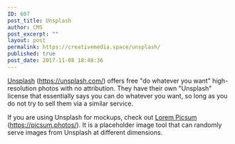 ```yaml
---
ID: 607
post_title: Unsplash
author: CMS
post_excerpt: ""
layout: post
permalink: https://creativemedia.space/unsplash/
published: true
post_date: 2017-11-08 18:48:36
---
```

<a href="https://unsplash.com/">Unsplash</a> (<a href="https://unsplash.com/">https://unsplash.com/</a>) offers free "do whatever you want" high-resolution photos with no attribution. They have their own "Unsplash" license that essentially says you can do whatever you want, so long as you do not try to sell them via a similar service.

If you are using Unsplash for mockups, check out <a href="https://picsum.photos/">Lorem Picsum</a> (<a href="https://picsum.photos/">https://picsum.photos/</a>). It is a placeholder image tool that can randomly serve images from Unsplash at different dimensions.